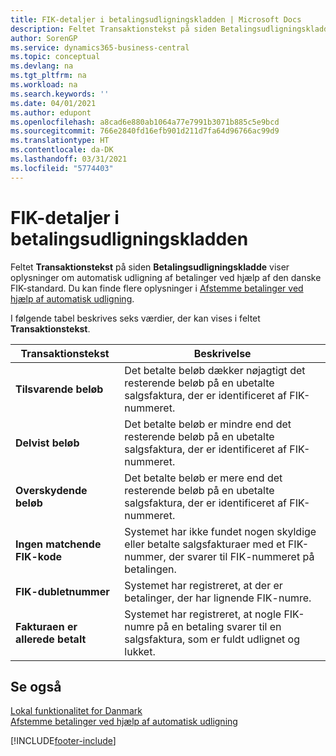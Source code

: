 ```yaml
---
title: FIK-detaljer i betalingsudligningskladden | Microsoft Docs
description: Feltet Transaktionstekst på siden Betalingsudligningskladde viser oplysninger om automatisk udligning af betalinger ved hjælp af den danske FIK-standard.
author: SorenGP
ms.service: dynamics365-business-central
ms.topic: conceptual
ms.devlang: na
ms.tgt_pltfrm: na
ms.workload: na
ms.search.keywords: ''
ms.date: 04/01/2021
ms.author: edupont
ms.openlocfilehash: a8cad6e880ab1064a77e7991b3071b885c5e9bcd
ms.sourcegitcommit: 766e2840fd16efb901d211d7fa64d96766ac99d9
ms.translationtype: HT
ms.contentlocale: da-DK
ms.lasthandoff: 03/31/2021
ms.locfileid: "5774403"
---
```

# <a name="fik-details-in-the-payment-reconciliation-journal"></a>FIK-detaljer i betalingsudligningskladden
Feltet **Transaktionstekst** på siden **Betalingsudligningskladde** viser oplysninger om automatisk udligning af betalinger ved hjælp af den danske FIK-standard. Du kan finde flere oplysninger i [Afstemme betalinger ved hjælp af automatisk udligning](../../receivables-how-reconcile-payments-auto-application.md).  

 I følgende tabel beskrives seks værdier, der kan vises i feltet **Transaktionstekst**.  

|Transaktionstekst|Beskrivelse|  
|-----------------------------------------|---------------------------------------|  
|**Tilsvarende beløb**|Det betalte beløb dækker nøjagtigt det resterende beløb på en ubetalte salgsfaktura, der er identificeret af FIK-nummeret.|  
|**Delvist beløb**|Det betalte beløb er mindre end det resterende beløb på en ubetalte salgsfaktura, der er identificeret af FIK-nummeret.|  
|**Overskydende beløb**|Det betalte beløb er mere end det resterende beløb på en ubetalte salgsfaktura, der er identificeret af FIK-nummeret.|  
|**Ingen matchende FIK-kode**|Systemet har ikke fundet nogen skyldige eller betalte salgsfakturaer med et FIK-nummer, der svarer til FIK-nummeret på betalingen.|  
|**FIK-dubletnummer**|Systemet har registreret, at der er betalinger, der har lignende FIK-numre.|  
|**Fakturaen er allerede betalt**|Systemet har registreret, at nogle FIK-numre på en betaling svarer til en salgsfaktura, som er fuldt udlignet og lukket.|  

## <a name="see-also"></a>Se også  
[Lokal funktionalitet for Danmark](denmark-local-functionality.md)  
[Afstemme betalinger ved hjælp af automatisk udligning](../../receivables-how-reconcile-payments-auto-application.md)


[!INCLUDE[footer-include](../../includes/footer-banner.md)]